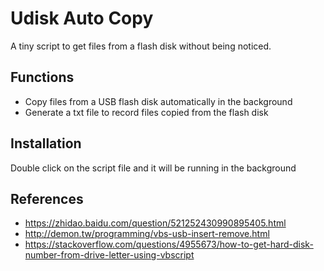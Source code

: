 # Udisk Auto Copy
A tiny script to get files from a flash disk without being noticed.
## Functions
- Copy files from a USB flash disk automatically in the background
- Generate a txt file to record files copied from the flash disk
## Installation
Double click on the script file and it will be running in the background
## References
- https://zhidao.baidu.com/question/521252430990895405.html
- http://demon.tw/programming/vbs-usb-insert-remove.html
- https://stackoverflow.com/questions/4955673/how-to-get-hard-disk-number-from-drive-letter-using-vbscript
